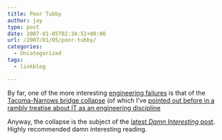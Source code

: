 ```yaml
---
title: Poor Tubby
author: jay
type: post
date: 2007-01-05T02:34:51+00:00
url: /2007/01/05/poor-tubby/
categories:
  - Uncategorized
tags:
  - linkblog

---
```

By far, one of the more interesting [engineering failures][1] is that of the [Tacoma-Narrows bridge collapse][2] (of which I’ve [pointed out before in a rambly treatise about IT as an engineering discipline][3]

Anyway, the collapse is the subject of the [latest _Damn Interesting_ post][4]. Highly recommended damn interesting reading.

 [1]: http://www.englib.cornell.edu/ice/lists/historytechnology/successfail.html
 [2]: http://en.wikipedia.org/wiki/Tacoma_Narrows_Bridge_Collapse
 [3]: https://rambleon.org/2005/03/09/engineering-it/
 [4]: http://www.damninteresting.com/?p=759